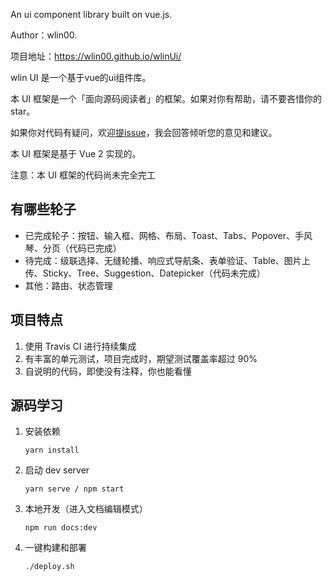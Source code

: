 An ui component library built on vue.js.  

Author：wlin00.  

项目地址：https://wlin00.github.io/wlinUi/

wlin UI 是一个基于vue的ui组件库。

本 UI 框架是一个「面向源码阅读者」的框架。如果对你有帮助，请不要吝惜你的 star。

如果你对代码有疑问，欢迎[提issue](https://github.com/wlin00/wlinUiVue/issues)，我会回答倾听您的意见和建议。

本 UI 框架是基于 Vue 2 实现的。

注意：本 UI 框架的代码尚未完全完工


## 有哪些轮子

* 已完成轮子：按钮、输入框、网格、布局、Toast、Tabs、Popover、手风琴、分页（代码已完成）
* 待完成：级联选择、无缝轮播、响应式导航条、表单验证、Table、图片上传、Sticky、Tree、Suggestion、Datepicker（代码未完成）
* 其他：路由、状态管理


## 项目特点

1. 使用 Travis CI 进行持续集成
2. 有丰富的单元测试，项目完成时，期望测试覆盖率超过 90%
3. 自说明的代码，即使没有注释，你也能看懂


## 源码学习

1. 安装依赖
    ```
    yarn install
    ```

2. 启动 dev server
    ```
    yarn serve / npm start
    ```

3. 本地开发（进入文档编辑模式）
    ```
    npm run docs:dev
    ```

3. 一键构建和部署
    ```
    ./deploy.sh
    ```
    
    


